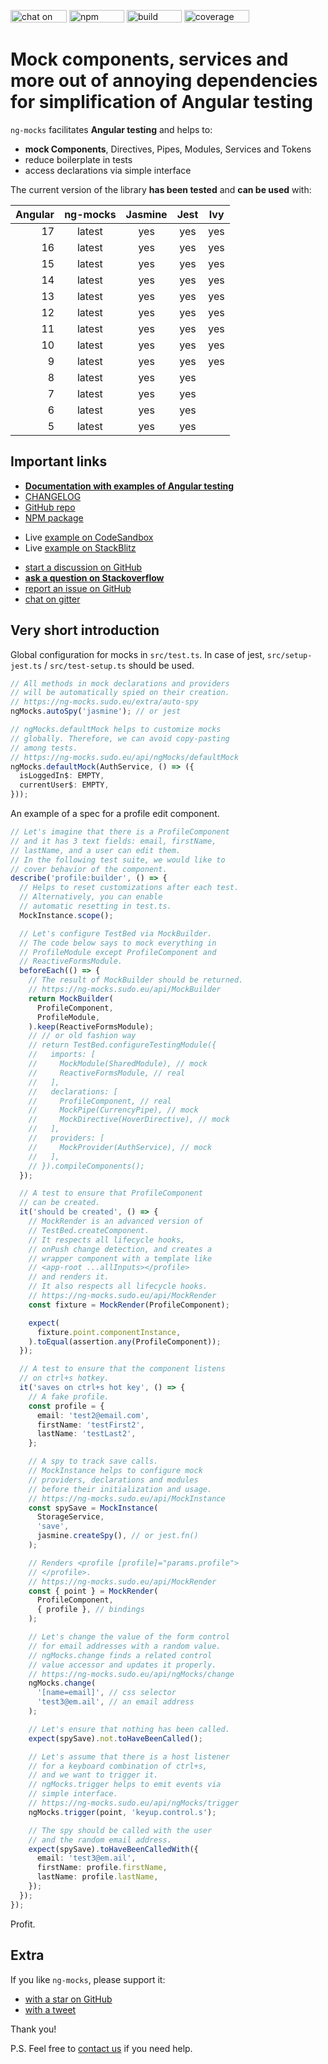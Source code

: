 [<img src="https://img.shields.io/gitter/room/help-me-mom/ng-mocks" alt="chat on gitter" width="90" height="20" />](https://gitter.im/ng-mocks/community)
[<img src="https://img.shields.io/npm/v/ng-mocks" alt="npm version" width="88" height="20" />](https://www.npmjs.com/package/ng-mocks)
[<img src="https://img.shields.io/circleci/build/github/help-me-mom/ng-mocks/master" alt="build status" width="88" height="20" />](https://app.circleci.com/pipelines/github/help-me-mom/ng-mocks?branch=master)
[<img src="https://img.shields.io/coveralls/github/help-me-mom/ng-mocks/master" alt="coverage status" width="104" height="20" />](https://coveralls.io/github/help-me-mom/ng-mocks?branch=master)

# Mock components, services and more out of annoying dependencies for simplification of Angular testing

`ng-mocks` facilitates **Angular testing** and helps to:

- **mock Components**, Directives, Pipes, Modules, Services and Tokens
- reduce boilerplate in tests
- access declarations via simple interface

The current version of the library **has been tested** and **can be used** with:

| Angular | ng-mocks | Jasmine | Jest | Ivy |
| ------: | :------: | :-----: | :--: | :-: |
|      17 |  latest  |   yes   | yes  | yes |
|      16 |  latest  |   yes   | yes  | yes |
|      15 |  latest  |   yes   | yes  | yes |
|      14 |  latest  |   yes   | yes  | yes |
|      13 |  latest  |   yes   | yes  | yes |
|      12 |  latest  |   yes   | yes  | yes |
|      11 |  latest  |   yes   | yes  | yes |
|      10 |  latest  |   yes   | yes  | yes |
|       9 |  latest  |   yes   | yes  | yes |
|       8 |  latest  |   yes   | yes  |     |
|       7 |  latest  |   yes   | yes  |     |
|       6 |  latest  |   yes   | yes  |     |
|       5 |  latest  |   yes   | yes  |     |

## Important links

- **[Documentation with examples of Angular testing](https://ng-mocks.sudo.eu)**
- [CHANGELOG](https://github.com/help-me-mom/ng-mocks/blob/master/CHANGELOG.md)
- [GitHub repo](https://github.com/help-me-mom/ng-mocks)
- [NPM package](https://www.npmjs.com/package/ng-mocks)

* Live [example on CodeSandbox](https://codesandbox.io/p/sandbox/github/help-me-mom/ng-mocks-sandbox/tree/master/?file=/src/test.spec.ts)
* Live [example on StackBlitz](https://stackblitz.com/github/help-me-mom/ng-mocks-sandbox?file=src/test.spec.ts)

- [start a discussion on GitHub](https://github.com/help-me-mom/ng-mocks/discussions/new/choose)
- **[ask a question on Stackoverflow](https://stackoverflow.com/questions/ask?tags=ng-mocks%20angular%20testing%20mocking)**
- [report an issue on GitHub](https://github.com/help-me-mom/ng-mocks/issues)
- [chat on gitter](https://gitter.im/ng-mocks/community)

## Very short introduction

Global configuration for mocks in `src/test.ts`.
In case of jest, `src/setup-jest.ts` / `src/test-setup.ts` should be used.

```ts title="src/test.ts"
// All methods in mock declarations and providers
// will be automatically spied on their creation.
// https://ng-mocks.sudo.eu/extra/auto-spy
ngMocks.autoSpy('jasmine'); // or jest

// ngMocks.defaultMock helps to customize mocks
// globally. Therefore, we can avoid copy-pasting
// among tests.
// https://ng-mocks.sudo.eu/api/ngMocks/defaultMock
ngMocks.defaultMock(AuthService, () => ({
  isLoggedIn$: EMPTY,
  currentUser$: EMPTY,
}));
```

An example of a spec for a profile edit component.

```ts title="src/profile.component.spec.ts"
// Let's imagine that there is a ProfileComponent
// and it has 3 text fields: email, firstName,
// lastName, and a user can edit them.
// In the following test suite, we would like to
// cover behavior of the component.
describe('profile:builder', () => {
  // Helps to reset customizations after each test.
  // Alternatively, you can enable
  // automatic resetting in test.ts.
  MockInstance.scope();

  // Let's configure TestBed via MockBuilder.
  // The code below says to mock everything in
  // ProfileModule except ProfileComponent and
  // ReactiveFormsModule.
  beforeEach(() => {
    // The result of MockBuilder should be returned.
    // https://ng-mocks.sudo.eu/api/MockBuilder
    return MockBuilder(
      ProfileComponent,
      ProfileModule,
    ).keep(ReactiveFormsModule);
    // // or old fashion way
    // return TestBed.configureTestingModule({
    //   imports: [
    //     MockModule(SharedModule), // mock
    //     ReactiveFormsModule, // real
    //   ],
    //   declarations: [
    //     ProfileComponent, // real
    //     MockPipe(CurrencyPipe), // mock
    //     MockDirective(HoverDirective), // mock
    //   ],
    //   providers: [
    //     MockProvider(AuthService), // mock
    //   ],
    // }).compileComponents();
  });

  // A test to ensure that ProfileComponent
  // can be created.
  it('should be created', () => {
    // MockRender is an advanced version of
    // TestBed.createComponent.
    // It respects all lifecycle hooks,
    // onPush change detection, and creates a
    // wrapper component with a template like
    // <app-root ...allInputs></profile>
    // and renders it.
    // It also respects all lifecycle hooks.
    // https://ng-mocks.sudo.eu/api/MockRender
    const fixture = MockRender(ProfileComponent);

    expect(
      fixture.point.componentInstance,
    ).toEqual(assertion.any(ProfileComponent));
  });

  // A test to ensure that the component listens
  // on ctrl+s hotkey.
  it('saves on ctrl+s hot key', () => {
    // A fake profile.
    const profile = {
      email: 'test2@email.com',
      firstName: 'testFirst2',
      lastName: 'testLast2',
    };

    // A spy to track save calls.
    // MockInstance helps to configure mock
    // providers, declarations and modules
    // before their initialization and usage.
    // https://ng-mocks.sudo.eu/api/MockInstance
    const spySave = MockInstance(
      StorageService,
      'save',
      jasmine.createSpy(), // or jest.fn()
    );

    // Renders <profile [profile]="params.profile">
    // </profile>.
    // https://ng-mocks.sudo.eu/api/MockRender
    const { point } = MockRender(
      ProfileComponent,
      { profile }, // bindings
    );

    // Let's change the value of the form control
    // for email addresses with a random value.
    // ngMocks.change finds a related control
    // value accessor and updates it properly.
    // https://ng-mocks.sudo.eu/api/ngMocks/change
    ngMocks.change(
      '[name=email]', // css selector
      'test3@em.ail', // an email address
    );

    // Let's ensure that nothing has been called.
    expect(spySave).not.toHaveBeenCalled();

    // Let's assume that there is a host listener
    // for a keyboard combination of ctrl+s,
    // and we want to trigger it.
    // ngMocks.trigger helps to emit events via
    // simple interface.
    // https://ng-mocks.sudo.eu/api/ngMocks/trigger
    ngMocks.trigger(point, 'keyup.control.s');

    // The spy should be called with the user
    // and the random email address.
    expect(spySave).toHaveBeenCalledWith({
      email: 'test3@em.ail',
      firstName: profile.firstName,
      lastName: profile.lastName,
    });
  });
});
```

Profit.

## Extra

If you like `ng-mocks`, please support it:

- [with a star on GitHub](https://github.com/help-me-mom/ng-mocks)
- [with a tweet](https://twitter.com/intent/tweet?text=Check%20ng-mocks%20package%20%23angular%20%23testing%20%23mocking&url=https%3A%2F%2Fgithub.com%2Fike18t%2Fng-mocks)

Thank you!

P.S. Feel free to [contact us](https://ng-mocks.sudo.eu/need-help) if you need help.

